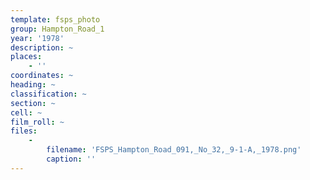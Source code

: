 ```yaml
---
template: fsps_photo
group: Hampton_Road_1
year: '1978'
description: ~
places:
    - ''
coordinates: ~
heading: ~
classification: ~
section: ~
cell: ~
film_roll: ~
files:
    -
        filename: 'FSPS_Hampton_Road_091,_No_32,_9-1-A,_1978.png'
        caption: ''
---
```

